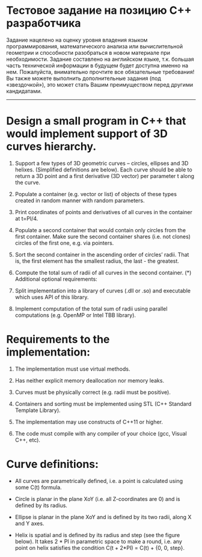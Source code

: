 # Тестовое задание на позицию C++ разработчика
Задание нацелено на оценку уровня владения языком программирования, математического анализа
или вычислительной геометрии и способности разобраться в новом материале при необходимости.
Задание составлено на английском языке, т.к. большая часть технической информации в будущем
будет доступна именно на нем.
Пожалуйста, внимательно прочтите все обязательные требования! Вы также можете выполнить
дополнительные задания (под «звездочкой»), это может стать Вашим преимуществом перед другими
кандидатами.

-----------------------------------------------
# Design a small program in C++ that would implement support of 3D curves hierarchy.
1. Support a few types of 3D geometric curves – circles, ellipses and 3D helixes. (Simplified
definitions are below). Each curve should be able to return a 3D point and a first derivative (3D
vector) per parameter t along the curve.

2. Populate a container (e.g. vector or list) of objects of these types created in random manner with
random parameters.

3. Print coordinates of points and derivatives of all curves in the container at t=PI/4.

4. Populate a second container that would contain only circles from the first container. Make sure the
second container shares (i.e. not clones) circles of the first one, e.g. via pointers.

5. Sort the second container in the ascending order of circles’ radii. That is, the first element has the
smallest radius, the last - the greatest.

6. Compute the total sum of radii of all curves in the second container.
(*) Additional optional requirements:

7. Split implementation into a library of curves (.dll or .so) and executable which uses API of this
library.

8. Implement computation of the total sum of radii using parallel computations (e.g. OpenMP or Intel
TBB library).

# Requirements to the implementation:
1. The implementation must use virtual methods.

2. Has neither explicit memory deallocation nor memory leaks.

3. Curves must be physically correct (e.g. radii must be positive).

4. Containers and sorting must be implemented using STL (C++ Standard Template Library).

5. The implementation may use constructs of C++11 or higher.

6. The code must compile with any compiler of your choice (gcc, Visual C++, etc).

# Curve definitions:
- All curves are parametrically defined, i.e. a point is calculated using some C(t) formula.

- Circle is planar in the plane XoY (i.e. all Z-coordinates are 0) and is defined by its radius.

- Ellipse is planar in the plane XoY and is defined by its two radii, along X and Y axes.

- Helix is spatial and is defined by its radius and step (see the figure below). It takes 2 * PI in
parametric space to make a round, i.e. any point on helix satisfies the condition C(t + 2*PI) = C(t) +
{0, 0, step}.
